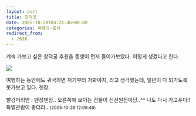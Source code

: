 ```yaml
---
layout: post
title: 창덕궁
date: 2005-10-29T04:21:46+00:00
categories: 여행과-음식
redirect_from:
  - /636
---
```


계속 가보고 싶은 창덕궁 후원을 동생이 먼저 들어가보았다. 이렇게 생겼다고 한다.

<a href=http://naushika.egloos.com/1163570><img src=http://pds2.egloos.com/pds/1/200510/27/68/a0001668_12494438.jpg border=0></a>

여행하는 동안에도 귀국하면 저기부터 가봐야지, 라고 생각했는데, 일년이 다 되가도록 못가보고 있다. 젠장.
<div id=comments>
<div class=comment>
<!--- cmt:1049 --->
<!--- mail: --->
<!--- parent:0 --->
빨강머리앤 : 
덴장덴장..
오른쪽에 보이는 건물이 신선원전이당..^^
나도 다시 가고푸다!!
특별관람이 좋더라..
 <small>(2005-10-29 12:09:46)</small>
</div>
</div>
